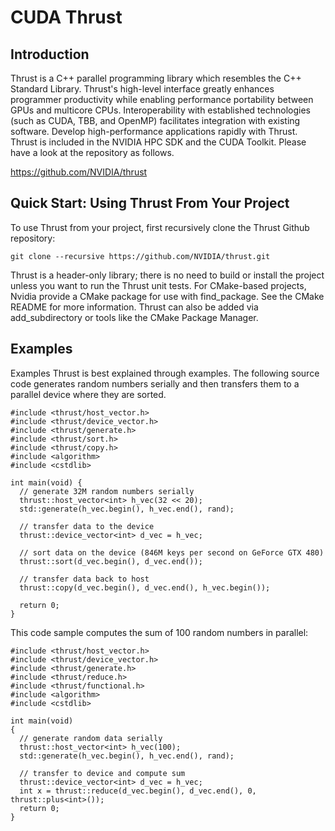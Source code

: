 # CUDA Thrust 

## Introduction 

Thrust is a C++ parallel programming library which resembles the C++ Standard Library. Thrust's high-level interface greatly enhances programmer productivity while enabling performance portability between GPUs and multicore CPUs. Interoperability with established technologies (such as CUDA, TBB, and OpenMP) facilitates integration with existing software. Develop high-performance applications rapidly with Thrust. Thrust is included in the NVIDIA HPC SDK and the CUDA Toolkit. Please have a look at the repository as follows. 

https://github.com/NVIDIA/thrust

## Quick Start: Using Thrust From Your Project

To use Thrust from your project, first recursively clone the Thrust Github repository:

``` 
git clone --recursive https://github.com/NVIDIA/thrust.git 
```
Thrust is a header-only library; there is no need to build or install the project unless you want to run the Thrust unit tests. For CMake-based projects, Nvidia provide a CMake package for use with find_package. See the CMake README for more information. Thrust can also be added via add_subdirectory or tools like the CMake Package Manager.

## Examples 
Examples
Thrust is best explained through examples. The following source code generates random numbers serially and then transfers them to a parallel device where they are sorted.

```
#include <thrust/host_vector.h>
#include <thrust/device_vector.h>
#include <thrust/generate.h>
#include <thrust/sort.h>
#include <thrust/copy.h>
#include <algorithm>
#include <cstdlib>

int main(void) {
  // generate 32M random numbers serially
  thrust::host_vector<int> h_vec(32 << 20);
  std::generate(h_vec.begin(), h_vec.end(), rand);

  // transfer data to the device
  thrust::device_vector<int> d_vec = h_vec;

  // sort data on the device (846M keys per second on GeForce GTX 480)
  thrust::sort(d_vec.begin(), d_vec.end());

  // transfer data back to host
  thrust::copy(d_vec.begin(), d_vec.end(), h_vec.begin());

  return 0;
}
```

This code sample computes the sum of 100 random numbers in parallel:

```
#include <thrust/host_vector.h>
#include <thrust/device_vector.h>
#include <thrust/generate.h>
#include <thrust/reduce.h>
#include <thrust/functional.h>
#include <algorithm>
#include <cstdlib>

int main(void)
{
  // generate random data serially
  thrust::host_vector<int> h_vec(100);
  std::generate(h_vec.begin(), h_vec.end(), rand);

  // transfer to device and compute sum
  thrust::device_vector<int> d_vec = h_vec;
  int x = thrust::reduce(d_vec.begin(), d_vec.end(), 0, thrust::plus<int>());
  return 0;
}
```
